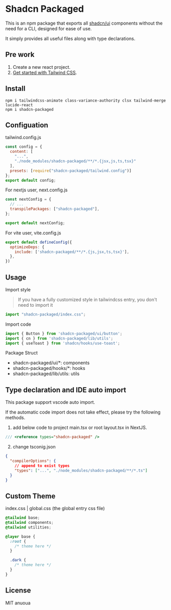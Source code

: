 # Shadcn Packaged

This is an npm package that exports all [shadcn/ui](https://ui.shadcn.com/) components without the need for a CLI, designed for ease of use. 

It simply provides all useful files along with type declarations.

## Pre work

1. Create a new react project.
2. [Get started with Tailwind CSS](https://tailwindcss.com/docs/installation).

## Install

```shell
npm i tailwindcss-animate class-variance-authority clsx tailwind-merge lucide-react
npm i shadcn-packaged
```

## Configuation

tailwind.config.js

```javascript
const config = {
  content: [
    "...",
    "./node_modules/shadcn-packaged/**/*.{jsx,js,ts,tsx}"
  ],
  presets: [require("shadcn-packaged/tailwind.config")]
};
export default config;
```

For nextjs user, next.config.js

```javascript
const nextConfig = {
  // ...
  transpilePackages: ["shadcn-packaged"],
};

export default nextConfig;
```

For vite user, vite.config.js

```javascript
export default defineConfig({
  optimizeDeps: {
    include: ['shadcn-packaged/**/*.{js,jsx,ts,tsx}'],
  },
})
```

## Usage

Import style

> If you have a fully customized style in tailwindcss entry, you don't need to import it

```javascript
import "shadcn-packaged/index.css";
```

Import code

```javascript
import { Button } from 'shadcn-packaged/ui/button';
import { cn } from 'shadcn-packaged/lib/utils';
import { useToast } from 'shadcn/hooks/use-toast';
```

Package Struct

- shadcn-packaged/ui/*: components
- shadcn-packaged/hooks/*: hooks
- shadcn-packaged/lib/utils: utils

## Type declaration and IDE auto import

This package support vscode auto import.

If the automatic code import does not take effect, please try the following methods.

1. add below code to project main.tsx or root layout.tsx in NextJS.

```typescript
/// <reference types="shadcn-packaged" />
```

2. change tsconig.json

```json
{
  "compilerOptions": {
    // append to exist types
    "types": ["...", "./node_modules/shadcn-packaged/**/*.ts"] 
  }
}
```

## Custom Theme

index.css | global.css (the global entry css file)

```css
@tailwind base;
@tailwind components;
@tailwind utilities;

@layer base {
  :root {
    /* theme here */
  }

  .dark {
    /* theme here */
  }
}
```

## License

MIT anuoua
